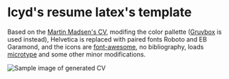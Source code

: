# Icyd's resume latex's template

Based on the [Martin Madsen's CV](https://github.com/martinbjeldbak/CV), 
modifing the color pallette ([Gruvbox](https://github.com/morhetz/gruvbox) is 
used instead), Helvetica is replaced with paired fonts Roboto and EB Garamond, 
and the icons are [font-awesome](http://fortawesome.github.io/Font-Awesome/), 
no bibliography, loads [microtype](https://www.ctan.org/pkg/microtype?lang=en) 
and some other minor modifications.

![Sample image of generated CV](sample.png)
